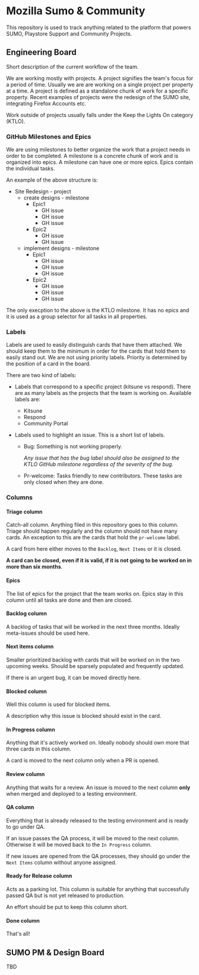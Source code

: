 # Mozilla Sumo & Community

This repository is used to track anything related to the platform that powers SUMO, Playstore Support and Community Projects.

## Engineering Board

Short description of the current workflow of the team.

We are working mostly with projects. A project signifies the team's focus for a period of time. Usually we are are working on a single project per property at a time.
A project is defined as a standalone chunk of work for a specific property. Recent examples of projects were the redesign of the SUMO site, integrating Firefox Accounts etc.

Work outside of projects usually falls under the Keep the Lights On category (KTLO).

### GitHub Milestones and Epics

We are using milestones to better organize the work that a project needs in order to be completed. A milestone is a concrete chunk of work and is organized into epics. A milestone can have one or more epics. Epics contain the individual tasks.

An example of the above structure is:

- Site Redesign - project
  - create designs - milestone
    - Epic1
      - GH issue
      - GH issue
      - GH issue
    - Epic2
      - GH issue
      - GH issue
  - implement designs - milestone
    - Epic1
      - GH issue
      - GH issue
      - GH issue
    - Epic2
      - GH issue
      - GH issue
      - GH issue

The only execption to the above is the KTLO milestone. It has no epics and it is used as a group selector for all tasks in all properties.

### Labels

Labels are used to easily distinguish cards that have them attached. We should keep them to the minimum in order for the cards that hold them to easily stand out.
We are not using priority labels. Priority is determined by the position of a card in the board.

There are two kind of labels:

- Labels that correspond to a specific project (kitsune vs respond). There are as many labels as the projects that the team is working on. Available labels are:
  - Kitsune
  - Respond
  - Community Portal
- Labels used to highlight an issue. This is a short list of labels.

  - Bug:
    Something is not working properly.

    _Any issue that has the bug label should also be assigned to the KTLO GitHub milestone regardless of the severity of the bug._

  - Pr-welcome:
    Tasks friendly to new contributors. These tasks are only closed when they are done.

### Columns

#### Triage column

Catch-all column. Anything filed in this repository goes to this column.
Triage should happen regularly and the column should not have many cards.
An exception to this are the cards that hold the `pr-welcome` label.

A card from here either moves to the `Backlog`, `Next Items` or it is closed.

**A card can be closed, even if it is valid, if it is not going to be worked on in more than six months**.

#### Epics

The list of epics for the project that the team works on. Epics stay in this column until all tasks are done and then are closed.

#### Backlog column

A backlog of tasks that will be worked in the next three months.
Ideally meta-issues should be used here.

#### Next items column

Smaller prioritized backlog with cards that will be worked on in the two upcoming weeks. Should be sparsely populated and frequently updated.

If there is an urgent bug, it can be moved directly here.

#### Blocked column

Well this column is used for blocked items.

A description why this issue is blocked should exist in the card.

#### In Progress column

Anything that it's actively worked on.
Ideally nobody should own more that three cards in this column.

A card is moved to the next column only when a PR is opened.

#### Review column

Anything that waits for a review. An issue is moved to the next column **only** when merged and deployed to a testing environment.

#### QA column

Everything that is already released to the testing environment and is ready to go under QA.

If an issue passes the QA process, it will be moved to the next column.
Otherwise it will be moved back to the `In Progress` column.

If new issues are opened from the QA processes, they should go under the `Next Items` column without anyone assigned.

#### Ready for Release column

Acts as a parking lot. This column is suitable for anything that successfully passed QA but is not yet released to production.

An effort should be put to keep this column short.

#### Done column

That's all!

## SUMO PM & Design Board

TBD
